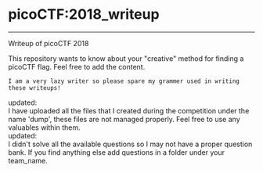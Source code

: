 # picoCTF:2018_writeup
---

Writeup of picoCTF 2018

This repository wants to know about your "creative" method for finding a picoCTF flag.
Feel free to add the content.

```
I am a very lazy writer so please spare my grammer used in writing these writeups!
```

updated:<br>
I have uploaded all the files that I created during the competition under the name 'dump', these files are not managed properly. Feel free to use any valuables within them.
<br>
updated:<br>
I didn't solve all the available questions so I may not have a proper question bank. If you find anything else add questions in a folder under your team_name.
